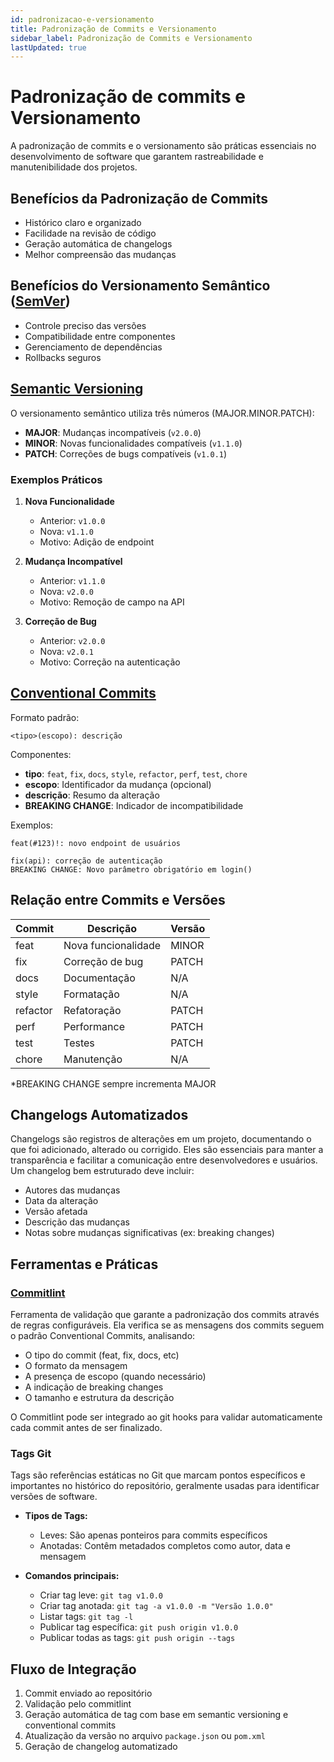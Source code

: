 ```yaml
---
id: padronizacao-e-versionamento
title: Padronização de Commits e Versionamento
sidebar_label: Padronização de Commits e Versionamento
lastUpdated: true
---
```


# Padronização de commits e Versionamento

A padronização de commits e o versionamento são práticas essenciais no
desenvolvimento de software que garantem rastreabilidade e manutenibilidade dos
projetos.

## Benefícios da Padronização de Commits

- Histórico claro e organizado
- Facilidade na revisão de código
- Geração automática de changelogs
- Melhor compreensão das mudanças

## Benefícios do Versionamento Semântico ([SemVer](https://semver.org))

- Controle preciso das versões
- Compatibilidade entre componentes
- Gerenciamento de dependências
- Rollbacks seguros

## [Semantic Versioning](https://semver.org)

O versionamento semântico utiliza três números (MAJOR.MINOR.PATCH):

- **MAJOR**: Mudanças incompatíveis (`v2.0.0`)
- **MINOR**: Novas funcionalidades compatíveis (`v1.1.0`)
- **PATCH**: Correções de bugs compatíveis (`v1.0.1`)

### Exemplos Práticos

1. **Nova Funcionalidade**

   - Anterior: `v1.0.0`
   - Nova: `v1.1.0`
   - Motivo: Adição de endpoint

2. **Mudança Incompatível**

   - Anterior: `v1.1.0`
   - Nova: `v2.0.0`
   - Motivo: Remoção de campo na API

3. **Correção de Bug**
   - Anterior: `v2.0.0`
   - Nova: `v2.0.1`
   - Motivo: Correção na autenticação

## [Conventional Commits](https://www.conventionalcommits.org)

Formato padrão:

```
<tipo>(escopo): descrição
```

Componentes:

- **tipo**: `feat`, `fix`, `docs`, `style`, `refactor`, `perf`, `test`, `chore`
- **escopo**: Identificador da mudança (opcional)
- **descrição**: Resumo da alteração
- **BREAKING CHANGE**: Indicador de incompatibilidade

Exemplos:

```
feat(#123)!: novo endpoint de usuários
```

```
fix(api): correção de autenticação
BREAKING CHANGE: Novo parâmetro obrigatório em login()
```

## Relação entre Commits e Versões

| Commit   | Descrição           | Versão |
| -------- | ------------------- | ------ |
| feat     | Nova funcionalidade | MINOR  |
| fix      | Correção de bug     | PATCH  |
| docs     | Documentação        | N/A    |
| style    | Formatação          | N/A    |
| refactor | Refatoração         | PATCH  |
| perf     | Performance         | PATCH  |
| test     | Testes              | PATCH  |
| chore    | Manutenção          | N/A    |

\*BREAKING CHANGE sempre incrementa MAJOR

## Changelogs Automatizados

Changelogs são registros de alterações em um projeto, documentando o que foi
adicionado, alterado ou corrigido. Eles são essenciais para manter a
transparência e facilitar a comunicação entre desenvolvedores e usuários. Um
changelog bem estruturado deve incluir:

- Autores das mudanças
- Data da alteração
- Versão afetada
- Descrição das mudanças
- Notas sobre mudanças significativas (ex: breaking changes)

## Ferramentas e Práticas

### [Commitlint](https://commitlint.js.org)

Ferramenta de validação que garante a padronização dos commits através de regras
configuráveis. Ela verifica se as mensagens dos commits seguem o padrão
Conventional Commits, analisando:

- O tipo do commit (feat, fix, docs, etc)
- O formato da mensagem
- A presença de escopo (quando necessário)
- A indicação de breaking changes
- O tamanho e estrutura da descrição

O Commitlint pode ser integrado ao git hooks para validar automaticamente cada
commit antes de ser finalizado.

### Tags Git

Tags são referências estáticas no Git que marcam pontos específicos e
importantes no histórico do repositório, geralmente usadas para identificar
versões de software.

- **Tipos de Tags:**

  - Leves: São apenas ponteiros para commits específicos
  - Anotadas: Contêm metadados completos como autor, data e mensagem

- **Comandos principais:**
  - Criar tag leve: `git tag v1.0.0`
  - Criar tag anotada: `git tag -a v1.0.0 -m "Versão 1.0.0"`
  - Listar tags: `git tag -l`
  - Publicar tag específica: `git push origin v1.0.0`
  - Publicar todas as tags: `git push origin --tags`

## Fluxo de Integração

1. Commit enviado ao repositório
2. Validação pelo commitlint
3. Geração automática de tag com base em semantic versioning e conventional
   commits
4. Atualização da versão no arquivo `package.json` ou `pom.xml`
5. Geração de changelog automatizado
